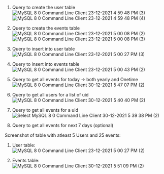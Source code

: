 1. Query to create the user table
![MySQL 8 0 Command Line Client 23-12-2021 4 59 48 PM (3)](https://user-images.githubusercontent.com/80456518/147748254-e34e3a9e-f7e5-45ec-b54d-229a0efccbdb.png)
![MySQL 8 0 Command Line Client 23-12-2021 4 59 48 PM (4)](https://user-images.githubusercontent.com/80456518/147748442-6af03a33-b05e-4199-b42a-7d54fc80d76a.png)

2. Query to create the events table
![MySQL 8 0 Command Line Client 23-12-2021 5 00 08 PM (2)](https://user-images.githubusercontent.com/80456518/147748320-2a9036b2-7dbc-4ad0-a0ee-b53551c0d6be.png)
![MySQL 8 0 Command Line Client 23-12-2021 5 00 08 PM (3)](https://user-images.githubusercontent.com/80456518/147748381-a02a22e8-5628-4e30-92e4-edd1f5611386.png)

3. Query to insert into user table
![MySQL 8 0 Command Line Client 23-12-2021 5 00 27 PM (3)](https://user-images.githubusercontent.com/80456518/147748494-ff8595f9-a2e9-4142-af97-b0da5c8f5661.png)

4. Query to insert into events table
![MySQL 8 0 Command Line Client 23-12-2021 5 00 43 PM (2)](https://user-images.githubusercontent.com/80456518/147748637-43c7de58-3cb7-4e7a-8436-de5435343fcb.png)

5. Query to get all events for today -> both yearly and Onetime
![MySQL 8 0 Command Line Client 30-12-2021 5 47 07 PM (2)](https://user-images.githubusercontent.com/80456518/147751306-01f74ad5-d8bb-40e1-87e1-139c48800d92.png)

6. Query to get all users for a list of uid
![MySQL 8 0 Command Line Client 30-12-2021 5 40 40 PM (2)](https://user-images.githubusercontent.com/80456518/147750833-09e4f8bb-4475-4ec3-a9b4-87f32d05c0e5.png)


7. Query to get all events for a uid
![Select MySQL 8 0 Command Line Client 30-12-2021 5 39 38 PM (2)](https://user-images.githubusercontent.com/80456518/147750766-24f02803-ef95-4ed2-b75c-123e060cd2ac.png)


8. Query to get all events for next 7 days (optional)


Screenshot of table with atleast 5 Users and 25 events:
1. User table:
![MySQL 8 0 Command Line Client 23-12-2021 5 00 27 PM (2)](https://user-images.githubusercontent.com/80456518/147747924-45ede811-b9f2-4c9a-a051-85e40c7f97cc.png)

2. Events table:
![MySQL 8 0 Command Line Client 30-12-2021 5 51 09 PM (2)](https://user-images.githubusercontent.com/80456518/147751539-8093ba36-32b8-4177-8bfe-6a936431e282.png)

